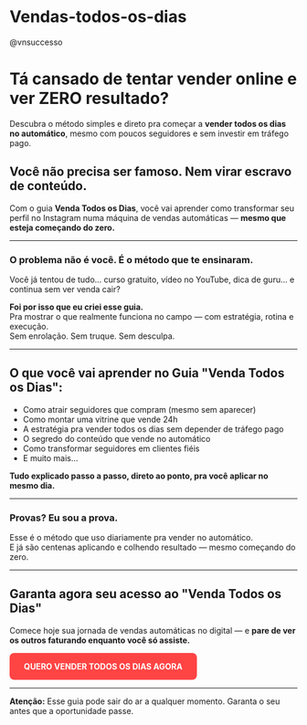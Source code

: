 # Vendas-todos-os-dias
@vnsuccesso
<h1>Tá cansado de tentar vender online e ver ZERO resultado?</h1>
<p>Descubra o método simples e direto pra começar a <strong>vender todos os dias no automático</strong>, mesmo com poucos seguidores e sem investir em tráfego pago.</p>

<h2>Você não precisa ser famoso. Nem virar escravo de conteúdo.</h2>
<p>Com o guia <strong>Venda Todos os Dias</strong>, você vai aprender como transformar seu perfil no Instagram numa máquina de vendas automáticas — <strong>mesmo que esteja começando do zero.</strong></p>

<hr>

<h3>O problema não é você. É o método que te ensinaram.</h3>
<p>Você já tentou de tudo... curso gratuito, vídeo no YouTube, dica de guru… e continua sem ver venda cair?</p>
<p><strong>Foi por isso que eu criei esse guia.</strong><br>
Pra mostrar o que realmente funciona no campo — com estratégia, rotina e execução.<br>
Sem enrolação. Sem truque. Sem desculpa.</p>

<hr>

<h2>O que você vai aprender no Guia "Venda Todos os Dias":</h2>
<ul>
  <li>Como atrair seguidores que compram (mesmo sem aparecer)</li>
  <li>Como montar uma vitrine que vende 24h</li>
  <li>A estratégia pra vender todos os dias sem depender de tráfego pago</li>
  <li>O segredo do conteúdo que vende no automático</li>
  <li>Como transformar seguidores em clientes fiéis</li>
  <li>E muito mais…</li>
</ul>

<p><strong>Tudo explicado passo a passo, direto ao ponto, pra você aplicar no mesmo dia.</strong></p>

<hr>

<h3>Provas? Eu sou a prova.</h3>
<p>Esse é o método que uso diariamente pra vender no automático.<br>
E já são centenas aplicando e colhendo resultado — mesmo começando do zero.</p>

<hr>

<h2>Garanta agora seu acesso ao "Venda Todos os Dias"</h2>
<p>Comece hoje sua jornada de vendas automáticas no digital — e <strong>pare de ver os outros faturando enquanto você só assiste.</strong></p>

<a href="SEU_LINK_AQUI" style="display:inline-block;padding:15px 25px;background:#ff4444;color:#fff;font-weight:bold;border-radius:8px;text-decoration:none;">QUERO VENDER TODOS OS DIAS AGORA</a>

<hr>

<p><strong>Atenção:</strong> Esse guia pode sair do ar a qualquer momento. Garanta o seu antes que a oportunidade passe.</p>
